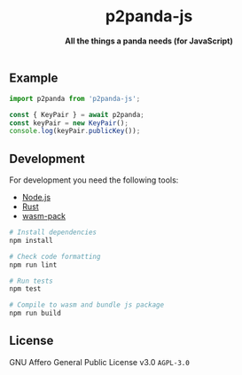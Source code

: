 <h1 align="center">p2panda-js</h1>

<div align="center">
  <strong>All the things a panda needs (for JavaScript)</strong>
</div>

<br/>

## Example

```javascript
import p2panda from 'p2panda-js';

const { KeyPair } = await p2panda;
const keyPair = new KeyPair();
console.log(keyPair.publicKey());
```

## Development

For development you need the following tools:

* [Node.js](https://nodejs.org)
* [Rust](https://www.rust-lang.org/learn/get-started)
* [wasm-pack](https://rustwasm.github.io/wasm-pack/installer)

```bash
# Install dependencies
npm install

# Check code formatting
npm run lint

# Run tests
npm test

# Compile to wasm and bundle js package
npm run build
```

## License

GNU Affero General Public License v3.0 `AGPL-3.0`
